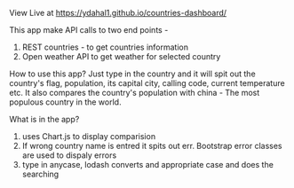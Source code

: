 View Live at https://ydahal1.github.io/countries-dashboard/

This app make API calls to two end points -

1. REST countries - to get countries information
2. Open weather API to get weather for selected country

How to use this app?
Just type in the country and it will spit out the country's flag, population, its capital city, calling code, current temperature etc. It also compares the country's population with china - The most populous country in the world.

What is in the app?

1. uses Chart.js to display comparision
2. If wrong country name is entred it spits out err. Bootstrap error classes are used to dispaly errors
3. type in anycase, lodash converts and appropriate case and does the searching
